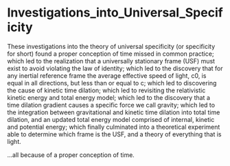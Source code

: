 # Investigations_into_Universal_Specificity
These investigations into the theory of universal specificity (or specificity for short) found a proper conception of time missed in common practice; which led to the realization that a universally stationary frame (USF) must exist to avoid violating the law of identity; which led to the discovery that for any inertial reference frame the average effective speed of light, c0, is equal in all directions, but less than or equal to c; which led to discovering the cause of kinetic time dilation; which led to revisiting the relativistic kinetic energy and total energy model; which led to the discovery that a time dilation gradient causes a specific force we call gravity; which led to the integration between gravitational and kinetic time dilation into total time dilation, and an updated total energy model comprised of internal, kinetic and potential energy; which finally culminated into a theoretical experiment able to determine which frame is the USF, and a theory of everything that is light.

...all because of a proper conception of time.
